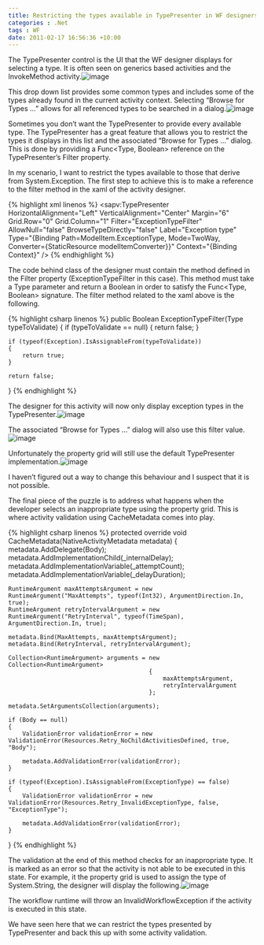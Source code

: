 ```yaml
---
title: Restricting the types available in TypePresenter in WF designers
categories : .Net
tags : WF
date: 2011-02-17 16:56:36 +10:00
---
```


The TypePresenter control is the UI that the WF designer displays for selecting a type. It is often seen on generics based activities and the InvokeMethod activity.![image][0]

This drop down list provides some common types and includes some of the types already found in the current activity context. Selecting “Browse for Types …” allows for all referenced types to be searched in a dialog.![image][1]

Sometimes you don’t want the TypePresenter to provide every available type. The TypePresenter has a great feature that allows you to restrict the types it displays in this list and the associated “Browse for Types …” dialog. This is done by providing a Func<Type, Boolean> reference on the TypePresenter’s Filter property. 

In my scenario, I want to restrict the types available to those that derive from System.Exception. The first step to achieve this is to make a reference to the filter method in the xaml of the activity designer.

{% highlight xml linenos %}
<sapv:TypePresenter HorizontalAlignment="Left"
    VerticalAlignment="Center"
    Margin="6"
    Grid.Row="0"
    Grid.Column="1"
    Filter="ExceptionTypeFilter"
    AllowNull="false"
    BrowseTypeDirectly="false"
    Label="Exception type"
    Type="{Binding Path=ModelItem.ExceptionType, Mode=TwoWay, Converter={StaticResource modelItemConverter}}"
    Context="{Binding Context}" />
{% endhighlight %}

The code behind class of the designer must contain the method defined in the Filter property (ExceptionTypeFilter in this case). This method must take a Type parameter and return a Boolean in order to satisfy the Func<Type, Boolean> signature. The filter method related to the xaml above is the following.

{% highlight csharp linenos %}
public Boolean ExceptionTypeFilter(Type typeToValidate)
{
    if (typeToValidate == null)
    {
        return false;
    }
    
    if (typeof(Exception).IsAssignableFrom(typeToValidate))
    {
        return true;
    }
    
    return false;
}
{% endhighlight %}

The designer for this activity will now only display exception types in the TypePresenter.![image][2]

The associated “Browse for Types …” dialog will also use this filter value.![image][3]

Unfortunately the property grid will still use the default TypePresenter implementation.![image][4]

I haven’t figured out a way to change this behaviour and I suspect that it is not possible. 

The final piece of the puzzle is to address what happens when the developer selects an inappropriate type using the property grid. This is where activity validation using CacheMetadata comes into play.

{% highlight csharp linenos %}
protected override void CacheMetadata(NativeActivityMetadata metadata)
{
    metadata.AddDelegate(Body);
    metadata.AddImplementationChild(_internalDelay);
    metadata.AddImplementationVariable(_attemptCount);
    metadata.AddImplementationVariable(_delayDuration);
    
    RuntimeArgument maxAttemptsArgument = new RuntimeArgument("MaxAttempts", typeof(Int32), ArgumentDirection.In, true);
    RuntimeArgument retryIntervalArgument = new RuntimeArgument("RetryInterval", typeof(TimeSpan), ArgumentDirection.In, true);
    
    metadata.Bind(MaxAttempts, maxAttemptsArgument);
    metadata.Bind(RetryInterval, retryIntervalArgument);
    
    Collection<RuntimeArgument> arguments = new Collection<RuntimeArgument>
                                            {
                                                maxAttemptsArgument, 
                                                retryIntervalArgument
                                            };
    
    metadata.SetArgumentsCollection(arguments);
    
    if (Body == null)
    {
        ValidationError validationError = new ValidationError(Resources.Retry_NoChildActivitiesDefined, true, "Body");
    
        metadata.AddValidationError(validationError);
    }
    
    if (typeof(Exception).IsAssignableFrom(ExceptionType) == false)
    {
        ValidationError validationError = new ValidationError(Resources.Retry_InvalidExceptionType, false, "ExceptionType");
    
        metadata.AddValidationError(validationError);
    }
}
{% endhighlight %}

The validation at the end of this method checks for an inappropriate type. It is marked as an error so that the activity is not able to be executed in this state. For example, it the property grid is used to assign the type of System.String, the designer will display the following.![image][5]

The workflow runtime will throw an InvalidWorkflowException if the activity is executed in this state.

We have seen here that we can restrict the types presented by TypePresenter and back this up with some activity validation.

[0]: //blogfiles/image_66.png
[1]: //blogfiles/image_67.png
[2]: //blogfiles/image_68.png
[3]: //blogfiles/image_69.png
[4]: //blogfiles/image_70.png
[5]: //blogfiles/image_71.png
